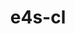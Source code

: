 ---
title: "e4s-cl"
layout: cache
categories: [package, v2025.07.0]
meta: {"compilers": ["none"], "num_specs": 2, "num_specs_by_stack": {"e4s": 1, "e4s-oneapi": 1, "root": 2}, "oss": ["ubuntu22.04"], "platforms": ["linux"], "stacks": ["e4s", "e4s-oneapi", "root"], "targets": ["x86_64_v3"], "versions": ["1.0.4"]}
spec_details: [{"compiler": "none", "hash": "aq47csws4wd7hims3wxkipa2ja3ji55a", "os": "ubuntu22.04", "platform": "linux", "size": "-", "stacks": ["e4s", "root"], "target": "x86_64_v3", "variants": ["build_system=python_pip", "commit=9781a62af20f951e3c2c19a522f4fc16d20a256e"], "versions": ["1.0.4"]}, {"compiler": "none", "hash": "hzbwl72ft5ej3xqlepjwygzrrnk7lpvy", "os": "ubuntu22.04", "platform": "linux", "size": "-", "stacks": ["e4s-oneapi", "root"], "target": "x86_64_v3", "variants": ["build_system=python_pip", "commit=9781a62af20f951e3c2c19a522f4fc16d20a256e"], "versions": ["1.0.4"]}]
---